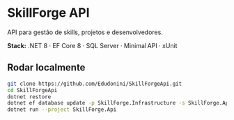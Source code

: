 # SkillForge API

API para gestão de skills, projetos e desenvolvedores.

**Stack:** .NET 8 · EF Core 8 · SQL Server · Minimal API · xUnit

## Rodar localmente

```bash
git clone https://github.com/Edudonini/SkillForgeApi.git
cd SkillForgeApi
dotnet restore
dotnet ef database update -p SkillForge.Infrastructure -s SkillForge.Api
dotnet run --project SkillForge.Api

